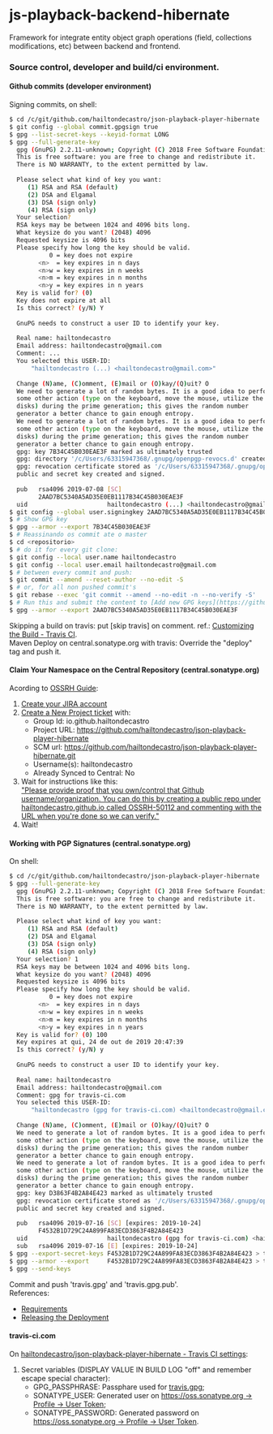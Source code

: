 # js-playback-backend-hibernate
Framework for integrate entity object graph operations (field, collections modifications, etc) between backend and frontend.

### Source control, developer and build/ci environment.

#### Github commits (developer environment)
  Signing commits, on shell:
  ```bash
  $ cd /c/git/github.com/hailtondecastro/json-playback-player-hibernate
  $ git config --global commit.gpgsign true
  $ gpg --list-secret-keys --keyid-format LONG
  $ gpg --full-generate-key
    gpg (GnuPG) 2.2.11-unknown; Copyright (C) 2018 Free Software Foundation, Inc.
    This is free software: you are free to change and redistribute it.
    There is NO WARRANTY, to the extent permitted by law.
    
    Please select what kind of key you want:
       (1) RSA and RSA (default)
       (2) DSA and Elgamal
       (3) DSA (sign only)
       (4) RSA (sign only)
    Your selection?
    RSA keys may be between 1024 and 4096 bits long.
    What keysize do you want? (2048) 4096
    Requested keysize is 4096 bits
    Please specify how long the key should be valid.
             0 = key does not expire
          <n>  = key expires in n days
          <n>w = key expires in n weeks
          <n>m = key expires in n months
          <n>y = key expires in n years
    Key is valid for? (0)
    Key does not expire at all
    Is this correct? (y/N) Y
    
    GnuPG needs to construct a user ID to identify your key.
    
    Real name: hailtondecastro
    Email address: hailtondecastro@gmail.com
    Comment: ...
    You selected this USER-ID:
        "hailtondecastro (...) <hailtondecastro@gmail.com>"
    
    Change (N)ame, (C)omment, (E)mail or (O)kay/(Q)uit? O
    We need to generate a lot of random bytes. It is a good idea to perform
    some other action (type on the keyboard, move the mouse, utilize the
    disks) during the prime generation; this gives the random number
    generator a better chance to gain enough entropy.
    We need to generate a lot of random bytes. It is a good idea to perform
    some other action (type on the keyboard, move the mouse, utilize the
    disks) during the prime generation; this gives the random number
    generator a better chance to gain enough entropy.
    gpg: key 7B34C45B030EAE3F marked as ultimately trusted
    gpg: directory '/c/Users/63315947368/.gnupg/openpgp-revocs.d' created
    gpg: revocation certificate stored as '/c/Users/63315947368/.gnupg/openpgp-revocs.d/2AAD7BC5340A5AD35E0EB1117B34C45B030EAE3F.rev'
    public and secret key created and signed.
    
    pub   rsa4096 2019-07-08 [SC]
          2AAD7BC5340A5AD35E0EB1117B34C45B030EAE3F
    uid                      hailtondecastro (...) <hailtondecastro@gmail.com>
  $ git config --global user.signingkey 2AAD7BC5340A5AD35E0EB1117B34C45B030EAE3F
  $ # Show GPG key
  $ gpg --armor --export 7B34C45B030EAE3F
  $ # Reassinando os commit ate o master
  $ cd <repositorio>
  $ # do it for every git clone:
  $ git config --local user.name hailtondecastro
  $ git config --local user.email hailtondecastro@gmail.com
  $ # between every commit and push:
  $ git commit --amend --reset-author --no-edit -S
  $ # or, for all non pushed commit's
  $ git rebase --exec 'git commit --amend --no-edit -n --no-verify -S'
  $ # Run this and submit the content to [Add new GPG keys](https://github.com/settings/gpg/new):
  $ gpg --armor --export 2AAD7BC5340A5AD35E0EB1117B34C45B030EAE3F
  ```
  Skipping a build on travis: put [skip travis] on comment. ref.: [Customizing the Build - Travis CI](https://docs.travis-ci.com/user/customizing-the-build/#skipping-a-build).  
  Maven Deploy on central.sonatype.org with travis: Override the "deploy" tag and push it.

#### Claim Your Namespace on the Central Repository (central.sonatype.org)
  Acording to [OSSRH Guide](https://central.sonatype.org/pages/ossrh-guide.html#create-a-ticket-with-sonatype):  
  1. [Create your JIRA account](https://issues.sonatype.org/secure/Signup!default.jspa)
  2. [Create a New Project ticket](https://issues.sonatype.org/secure/CreateIssue.jspa?issuetype=21&pid=10134) with:
      - Group Id: io.github.hailtondecastro
      - Project URL: https://github.com/hailtondecastro/json-playback-player-hibernate
      - SCM url: https://github.com/hailtondecastro/json-playback-player-hibernate.git
      - Username(s): hailtondecastro
      - Already Synced to Central: No
  3. Wait for instructions like this:  
    ["Please provide proof that you own/control that Github username/organization. You can do this by creating a public repo under hailtondecastro.github.io called OSSRH-50112 and commenting with the URL when you're done so we can verify."](https://issues.sonatype.org/browse/OSSRH-50112?focusedCommentId=751790&page=com.atlassian.jira.plugin.system.issuetabpanels%3Acomment-tabpanel#comment-751790)
  4. Wait!
  
#### Working with PGP Signatures (central.sonatype.org)
  On shell:
  ```bash
  $ cd /c/git/github.com/hailtondecastro/json-playback-player-hibernate
  $ gpg --full-generate-key
    gpg (GnuPG) 2.2.11-unknown; Copyright (C) 2018 Free Software Foundation, Inc.
    This is free software: you are free to change and redistribute it.
    There is NO WARRANTY, to the extent permitted by law.
    
    Please select what kind of key you want:
       (1) RSA and RSA (default)
       (2) DSA and Elgamal
       (3) DSA (sign only)
       (4) RSA (sign only)
    Your selection? 1
    RSA keys may be between 1024 and 4096 bits long.
    What keysize do you want? (2048) 4096
    Requested keysize is 4096 bits
    Please specify how long the key should be valid.
             0 = key does not expire
          <n>  = key expires in n days
          <n>w = key expires in n weeks
          <n>m = key expires in n months
          <n>y = key expires in n years
    Key is valid for? (0) 100
    Key expires at qui, 24 de out de 2019 20:47:39
    Is this correct? (y/N) y
    
    GnuPG needs to construct a user ID to identify your key.
    
    Real name: hailtondecastro
    Email address: hailtondecastro@gmail.com
    Comment: gpg for travis-ci.com
    You selected this USER-ID:
        "hailtondecastro (gpg for travis-ci.com) <hailtondecastro@gmail.com>"
    
    Change (N)ame, (C)omment, (E)mail or (O)kay/(Q)uit? O
    We need to generate a lot of random bytes. It is a good idea to perform
    some other action (type on the keyboard, move the mouse, utilize the
    disks) during the prime generation; this gives the random number
    generator a better chance to gain enough entropy.
    We need to generate a lot of random bytes. It is a good idea to perform
    some other action (type on the keyboard, move the mouse, utilize the
    disks) during the prime generation; this gives the random number
    generator a better chance to gain enough entropy.
    gpg: key D3863F4B2A84E423 marked as ultimately trusted
    gpg: revocation certificate stored as '/c/Users/63315947368/.gnupg/openpgp-revocs.d/F4532B1D729C24A899FA83ECD3863F4B2A84E423.rev'
    public and secret key created and signed.
    
    pub   rsa4096 2019-07-16 [SC] [expires: 2019-10-24]
          F4532B1D729C24A899FA83ECD3863F4B2A84E423
    uid                      hailtondecastro (gpg for travis-ci.com) <hailtondecastro@gmail.com>
    sub   rsa4096 2019-07-16 [E] [expires: 2019-10-24]
  $ gpg --export-secret-keys F4532B1D729C24A899FA83ECD3863F4B2A84E423 > travis.gpg
  $ gpg --armor --export     F4532B1D729C24A899FA83ECD3863F4B2A84E423 > travis.gpg.pub
  $ gpg --send-keys
  ```
  Commit and push 'travis.gpg' and 'travis.gpg.pub'.  
  References:
  - [Requirements](https://central.sonatype.org/pages/requirements.html)
  - [Releasing the Deployment](https://central.sonatype.org/pages/working-with-pgp-signatures.html#distributing-your-public-key)

#### travis-ci.com
  On [hailtondecastro/json-playback-player-hibernate - Travis CI settings](https://travis-ci.com/hailtondecastro/json-playback-player-hibernate/settings):
  1. Secret variables (DISPLAY VALUE IN BUILD LOG "off" and remember escape special character):
      - GPG_PASSPHRASE: Passphare used for [travis.gpg](#user-content-working-with-pgp-signatures-centralsonatypeorg);
      - SONATYPE_USER: Generated user on [https://oss.sonatype.org -> Profile -> User Token](https://oss.sonatype.org/#profile;User%20Token);
      - SONATYPE_PASSWORD: Generated password on [https://oss.sonatype.org -> Profile -> User Token](https://oss.sonatype.org/#profile;User%20Token).